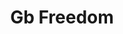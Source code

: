 ---
title: Gb Freedom
categories: ['freedom']
contributors: avis and gb
excerpt: >
  When they had thus persevered during eight days, a divine revelation came at length, in a dream, to a bishop of exemplary life, directing him to proceed in search of a certain shoemaker (whose name is not known) having only one eye, whom he should summon to the mountain, as a person capable of effecting its removal, through the divine grace.A great quot
image: gb-freedom-web.jpg
featured: true
---